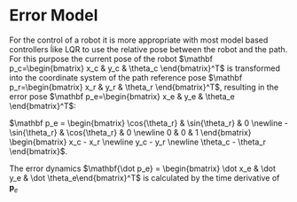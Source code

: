 # Error Model


For the control of a robot it is more appropriate with most model based controllers ĺike LQR to use the relative pose between the robot and the path.
For this purpose the current pose of the robot $\mathbf p_c=\begin{bmatrix} x_c & y_c & \theta_c \end{bmatrix}^T$
is transformed into the coordinate system of the path reference pose $\mathbf p_r=\begin{bmatrix} x_r & y_r & \theta_r \end{bmatrix}^T$, resulting in the error pose $\mathbf p_e=\begin{bmatrix} x_e & y_e & \theta_e \end{bmatrix}^T$:

$\mathbf p_e  =  \begin{bmatrix} \cos{\theta_r} & \sin{\theta_r} & 0 \newline 
                                    -\sin{\theta_r} & \cos{\theta_r} & 0 \newline
                                     0 & 0 & 1
   						 \end{bmatrix}		 \begin{bmatrix}  x_c - x_r \newline  y_c - y_r \newline  \theta_c - \theta_r	 \end{bmatrix}$.

The error dynamics $\mathbf{\dot p_e} = \begin{bmatrix} \dot x_e & \dot y_e & \dot \theta_e\end{bmatrix}^T$ is calculated by the time derivative of $\mathbf p_e$ 

